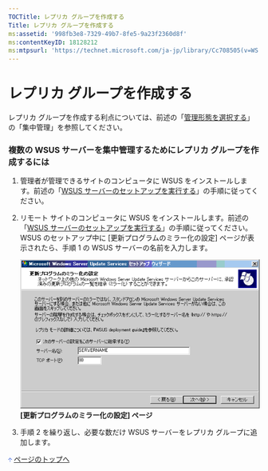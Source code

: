 ```yaml
---
TOCTitle: レプリカ グループを作成する
Title: レプリカ グループを作成する
ms:assetid: '998fb3e8-7329-49b7-8fe5-9a23f2360d8f'
ms:contentKeyID: 18128212
ms:mtpsurl: 'https://technet.microsoft.com/ja-jp/library/Cc708505(v=WS.10)'
---
```


レプリカ グループを作成する
===========================

レプリカ グループを作成する利点については、前述の「[管理形態を選択する](https://www.microsoft.com/japan/technet/prodtechnol/windowsserver2003/library/wsus/wsusdeploymentguidetc/c18ab8e3-b76d-46a8-84e6-b46adb778098.mspx)」の「集中管理」を参照してください。

### 複数の WSUS サーバーを集中管理するためにレプリカ グループを作成するには

1.  管理者が管理できるサイトのコンピュータに WSUS をインストールします。前述の「[WSUS サーバーのセットアップを実行する](https://www.microsoft.com/japan/technet/prodtechnol/windowsserver2003/library/wsus/wsusdeploymentguidetc/63c82e0c-f8b0-451d-b32b-2275385920df.mspx)」の手順に従ってください。

2.  リモート サイトのコンピュータに WSUS をインストールします。前述の「[WSUS サーバーのセットアップを実行する](https://www.microsoft.com/japan/technet/prodtechnol/windowsserver2003/library/wsus/wsusdeploymentguidetc/63c82e0c-f8b0-451d-b32b-2275385920df.mspx)」の手順に従ってください。WSUS のセットアップ中に \[更新プログラムのミラー化の設定\] ページが表示されたら、手順 1 の WSUS サーバーの名前を入力します。

    ![](images/Cc708505.06c72fa9-af6a-4856-ab9c-c92f28e39067(ja-jp,WS.10).gif)
    **\[更新プログラムのミラー化の設定\] ページ**

3.  手順 2 を繰り返し、必要な数だけ WSUS サーバーをレプリカ グループに追加します。

![](images/Cc708505.arrow_px_up(ja-jp,WS.10).gif) [ページのトップへ](#ctl00_rs1_eb1_panel1)
